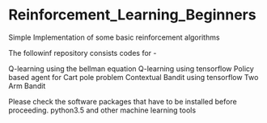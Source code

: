 # Reinforcement_Learning_Beginners
Simple Implementation of some basic reinforcement algorithms

The followinf repository consists codes for - 

Q-learning using the bellman equation
Q-learning using tensorflow
Policy based agent for Cart pole problem
Contextual Bandit using tensorflow
Two Arm Bandit

Please check the software packages that have to be installed before proceeding.
python3.5 and other machine learning tools

